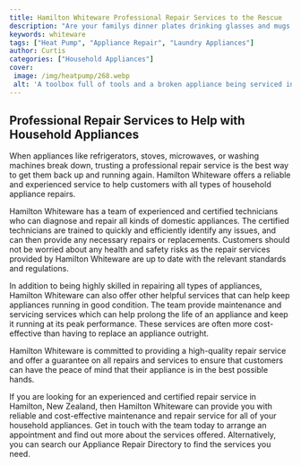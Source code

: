 ```yaml
---
title: Hamilton Whiteware Professional Repair Services to the Rescue
description: "Are your familys dinner plates drinking glasses and mugs not looking as good as they used to Let Hamilton Whitewares professional repair services bring your dishes back to their former glory With Hamilton Whiteware you can easily restore your dinnerware without high repair costs"
keywords: whiteware
tags: ["Heat Pump", "Appliance Repair", "Laundry Appliances"]
author: Curtis
categories: ["Household Appliances"]
cover: 
 image: /img/heatpump/268.webp
 alt: 'A toolbox full of tools and a broken appliance being serviced in the Hamilton area to signify whiteware repairs services in the Hamilton area'
---
```

## Professional Repair Services to Help with Household Appliances
When appliances like refrigerators, stoves, microwaves, or washing machines break down, trusting a professional repair service is the best way to get them back up and running again. Hamilton Whiteware offers a reliable and experienced service to help customers with all types of household appliance repairs.

Hamilton Whiteware has a team of experienced and certified technicians who can diagnose and repair all kinds of domestic appliances. The certified technicians are trained to quickly and efficiently identify any issues, and can then provide any necessary repairs or replacements. Customers should not be worried about any health and safety risks as the repair services provided by Hamilton Whiteware are up to date with the relevant standards and regulations.

In addition to being highly skilled in repairing all types of appliances, Hamilton Whiteware can also offer other helpful services that can help keep appliances running in good condition. The team provide maintenance and servicing services which can help prolong the life of an appliance and keep it running at its peak performance. These services are often more cost-effective than having to replace an appliance outright.

Hamilton Whiteware is committed to providing a high-quality repair service and offer a guarantee on all repairs and services to ensure that customers can have the peace of mind that their appliance is in the best possible hands.

If you are looking for an experienced and certified repair service in Hamilton, New Zealand, then Hamilton Whiteware can provide you with reliable and cost-effective maintenance and repair service for all of your household appliances. Get in touch with the team today to arrange an appointment and find out more about the services offered. Alternatively, you can search our Appliance Repair Directory to find the services you need.
